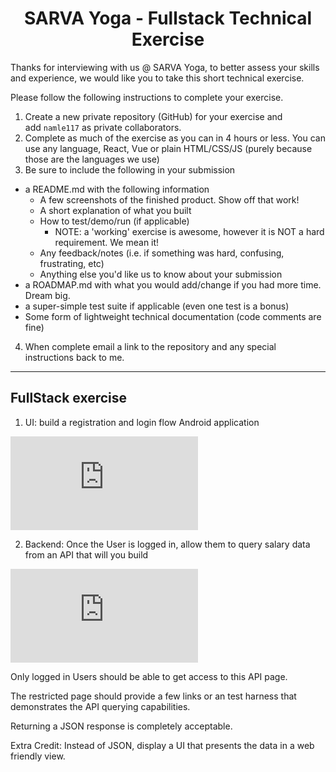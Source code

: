 # <center>SARVA Yoga - Fullstack Technical Exercise</center>

Thanks for interviewing with us @ SARVA Yoga, to better assess your skills and experience, we would like you to take this short technical exercise.

Please follow the following instructions to complete your exercise.

1. Create a new private repository (GitHub) for your exercise and add `namle117` as private collaborators.
2. Complete as much of the exercise as you can in 4 hours or less. You can use any language, React, Vue or plain HTML/CSS/JS (purely because those are the languages we use)
3. Be sure to include the following in your submission

- a README.md with the following information
  - A few screenshots of the finished product. Show off that work!
  - A short explanation of what you built
  - How to test/demo/run (if applicable)
    - NOTE: a 'working' exercise is awesome, however it is NOT a hard requirement. We mean it!
  - Any feedback/notes (i.e. if something was hard, confusing, frustrating, etc)
  - Anything else you'd like us to know about your submission
- a ROADMAP.md with what you would add/change if you had more time. Dream big.
- a super-simple test suite if applicable (even one test is a bonus)
- Some form of lightweight technical documentation (code comments are fine)

4. When complete email a link to the repository and any special instructions back to me.

---

## FullStack exercise

1. UI: build a registration and login flow Android application

![Frontend Web](https://github.com/Sarva-Yoga/interview-exercises/blob/main/frontend.md)

2. Backend: Once the User is logged in, allow them to query salary data from an API that will you build

![Backend](https://github.com/Sarva-Yoga/interview-exercises/blob/main/backend.md)

Only logged in Users should be able to get access to this API page.

The restricted page should provide a few links or an test harness that demonstrates the API querying capabilities.

Returning a JSON response is completely acceptable.

Extra Credit: Instead of JSON, display a UI that presents the data in a web friendly view.
